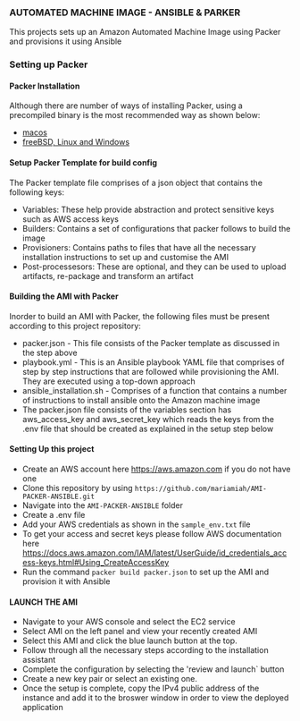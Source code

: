 ### AUTOMATED MACHINE IMAGE - ANSIBLE & PARKER
This projects sets up an Amazon Automated Machine Image using Packer and provisions it using Ansible

### Setting up Packer
#### Packer Installation
Although there are number of ways of installing Packer, using a precompiled binary is the most recommended way as shown below:
   - [macos](http://macappstore.org/packer-2/)
   - [freeBSD, Linux and Windows](https://computingforgeeks.com/install-latest-packer-on-linux-freebsd-macos-windows/)

#### Setup Packer Template for build config

The Packer template file comprises of a json object that contains the following keys:
- Variables: These help provide abstraction and protect sensitive keys such as AWS access keys
- Builders: Contains a set of configurations that packer follows to build the image
- Provisioners: Contains paths to files that have all the necessary installation instructions to set up and customise the AMI
- Post-processesors: These are optional, and they can be used to upload artifacts, re-package and transform an artifact

#### Building the AMI with Packer
Inorder to build an AMI with Packer, the following files must be present according to this project repository:
- packer.json - This file consists of the Packer template as discussed in the step above
- playbook.yml - This is an Ansible playbook YAML file that comprises of step by step instructions that are followed while provisioning the AMI. They are executed using a top-down approach
- ansible_installation.sh - Comprises of a function that contains a number of instructions to install ansible onto the Amazon machine image
- The packer.json file consists of  the variables section has aws_access_key and aws_secret_key which reads the keys from the .env file that should be created as explained in the setup step below

#### Setting Up this project
- Create an AWS account here https://aws.amazon.com if you do not have one
- Clone this repository by using `https://github.com/mariamiah/AMI-PACKER-ANSIBLE.git`
- Navigate into the `AMI-PACKER-ANSIBLE` folder
- Create a .env file
- Add your AWS credentials as shown in the `sample_env.txt` file
- To get your access and secret keys please follow AWS documentation here https://docs.aws.amazon.com/IAM/latest/UserGuide/id_credentials_access-keys.html#Using_CreateAccessKey
- Run the command `packer build packer.json` to set up the AMI and provision it with Ansible

#### LAUNCH THE AMI
- Navigate to your AWS console and select the EC2 service
- Select AMI on the left panel and view your recently created AMI
- Select this AMI and click the blue launch button at the top.
- Follow through all the necessary steps according to the installation assistant
- Complete the configuration by selecting the 'review and launch` button
- Create a new key pair or select an existing one.
- Once the setup is complete, copy the IPv4 public address of the instance and add it to the broswer window in order to view the deployed application
